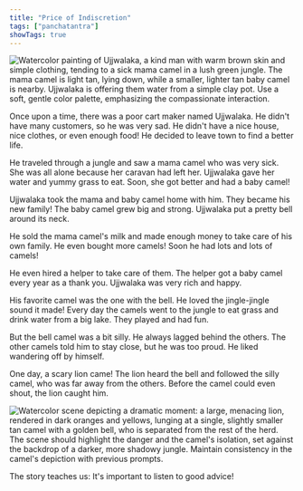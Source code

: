 ```yaml
---
title: "Price of Indiscretion"
tags: ["panchatantra"]
showTags: true
---
```


![Watercolor painting of Ujjwalaka, a kind man with warm brown skin and simple clothing, tending to a sick mama camel in a lush green jungle.  The mama camel is light tan, lying down, while a smaller, lighter tan baby camel is nearby. Ujjwalaka is offering them water from a simple clay pot. Use a soft, gentle color palette, emphasizing the compassionate interaction.](/images/image_panchatantra-price-of-indiscretion0.png)



Once upon a time, there was a poor cart maker named Ujjwalaka.  He didn't have many customers, so he was very sad. He didn't have a nice house, nice clothes, or even enough food!  He decided to leave town to find a better life. 

He traveled through a jungle and saw a mama camel who was very sick. She was all alone because her caravan had left her. Ujjwalaka gave her water and yummy grass to eat.  Soon, she got better and had a baby camel!

Ujjwalaka took the mama and baby camel home with him. They became his new family! The baby camel grew big and strong. Ujjwalaka put a pretty bell around its neck. 

He sold the mama camel's milk and made enough money to take care of his own family.  He even bought more camels!  Soon he had lots and lots of camels!

He even hired a helper to take care of them. The helper got a baby camel every year as a thank you. Ujjwalaka was very rich and happy.

His favorite camel was the one with the bell.  He loved the jingle-jingle sound it made!  Every day the camels went to the jungle to eat grass and drink water from a big lake.  They played and had fun. 

But the bell camel was a bit silly. He always lagged behind the others. The other camels told him to stay close, but he was too proud. He liked wandering off by himself.

One day, a scary lion came! The lion heard the bell and followed the silly camel, who was far away from the others.  Before the camel could even shout, the lion caught him.  

![Watercolor scene depicting a dramatic moment: a large, menacing lion, rendered in dark oranges and yellows, lunging at a single, slightly smaller tan camel with a golden bell, who is separated from the rest of the herd. The scene should highlight the danger and the camel's isolation, set against the backdrop of a darker, more shadowy jungle.  Maintain consistency in the camel's depiction with previous prompts.](/images/image_panchatantra-price-of-indiscretion2.png)

The story teaches us: It's important to listen to good advice!
